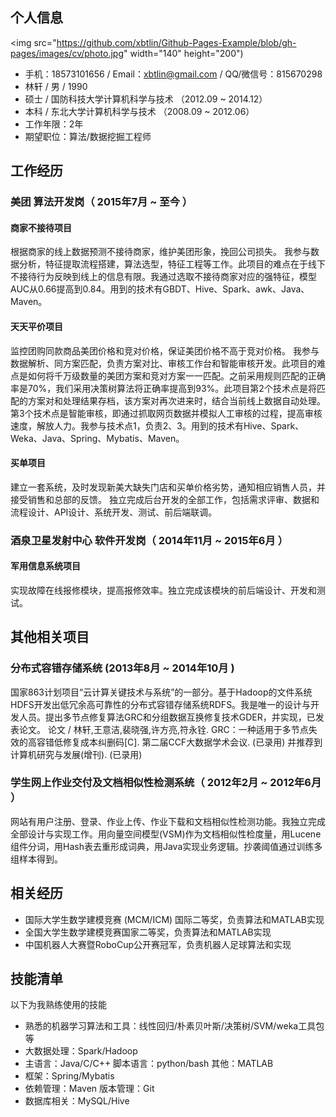 ## 个人信息
<img src="https://github.com/xbtlin/Github-Pages-Example/blob/gh-pages/images/cv/photo.jpg" width="140" height="200")
 - 手机：18573101656 / Email：xbtlin@gmail.com / QQ/微信号：815670298
 - 林轩 / 男 / 1990
 - 硕士 / 国防科技大学计算机科学与技术 （2012.09 ~ 2014.12）
 - 本科 / 东北大学计算机科学与技术 （2008.09 ~ 2012.06）
 - 工作年限：2年
 - 期望职位：算法/数据挖掘工程师

## 工作经历

### 美团 算法开发岗（ 2015年7月 ~ 至今 ）

#### 商家不接待项目

根据商家的线上数据预测不接待商家，维护美团形象，挽回公司损失。
我参与数据分析，特征提取流程搭建，算法选型，特征工程等工作。此项目的难点在于线下不接待行为反映到线上的信息有限。我通过选取不接待商家对应的强特征，模型AUC从0.66提高到0.84。用到的技术有GBDT、Hive、Spark、awk、Java、Maven。

#### 天天平价项目

监控团购同款商品美团价格和竞对价格，保证美团价格不高于竞对价格。
我参与数据解析、同方案匹配，负责方案对比、审核工作台和智能审核开发。此项目的难点是如何将千万级数量的美团方案和竞对方案一一匹配。之前采用规则匹配的正确率是70%，我们采用决策树算法将正确率提高到93%。此项目第2个技术点是将匹配的方案对和处理结果存档，该方案对再次进来时，结合当前线上数据自动处理。第3个技术点是智能审核，即通过抓取网页数据并模拟人工审核的过程，提高审核速度，解放人力。我参与技术点1，负责2、3。用到的技术有Hive、Spark、Weka、Java、Spring、Mybatis、Maven。

#### 买单项目

建立一套系统，及时发现新美大缺失门店和买单价格劣势，通知相应销售人员，并接受销售和总部的反馈。
独立完成后台开发的全部工作，包括需求评审、数据和流程设计、API设计、系统开发、测试、前后端联调。

### 酒泉卫星发射中心 软件开发岗（ 2014年11月 ~ 2015年6月 ）

#### 军用信息系统项目

实现故障在线报修模块，提高报修效率。独立完成该模块的前后端设计、开发和测试。

## 其他相关项目

### 分布式容错存储系统 (2013年8月 ~ 2014年10月 )

国家863计划项目“云计算关键技术与系统”的一部分。基于Hadoop的文件系统HDFS开发出低冗余高可靠性的分布式容错存储系统RDFS。我是唯一的设计与开发人员。提出多节点修复算法GRC和分组数据互换修复技术GDER，并实现，已发表论文。
论文 / 林轩,王意洁,裴晓强,许方亮,符永铨. GRC：一种适用于多节点失效的高容错低修复成本纠删码[C]. 第二届CCF大数据学术会议. (已录用) 并推荐到计算机研究与发展(增刊). (已录用)
### 学生网上作业交付及文档相似性检测系统（ 2012年2月 ~ 2012年6月 ）
网站有用户注册、登录、作业上传、作业下载和文档相似性检测功能。我独立完成全部设计与实现工作。用向量空间模型(VSM)作为文档相似性检度量，用Lucene组件分词，用Hash表去重形成词典，用Java实现业务逻辑。抄袭阈值通过训练多组样本得到。

## 相关经历

- 国际大学生数学建模竞赛 (MCM/ICM) 国际二等奖，负责算法和MATLAB实现
- 全国大学生数学建模竞赛国家二等奖，负责算法和MATLAB实现
- 中国机器人大赛暨RoboCup公开赛冠军，负责机器人足球算法和实现

## 技能清单

以下为我熟练使用的技能

- 熟悉的机器学习算法和工具：线性回归/朴素贝叶斯/决策树/SVM/weka工具包等
- 大数据处理：Spark/Hadoop
- 主语言：Java/C/C++  脚本语言：python/bash 其他：MATLAB
- 框架：Spring/Mybatis
- 依赖管理：Maven 版本管理：Git
- 数据库相关：MySQL/Hive
